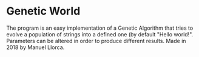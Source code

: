 # Genetic World
The program is an easy implementation of a Genetic Algorithm that tries to evolve a population of strings into a defined one (by default "Hello world!". Parameters can be altered in order to produce different results.
Made in 2018 by Manuel Llorca.
